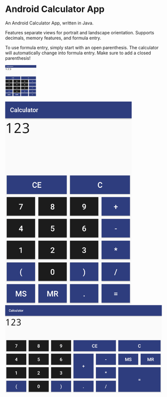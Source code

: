 # Android Calculator App
An Android Calculator App, written in Java.

Features separate views for portrait and landscape orientation.
Supports decimals, memory features, and formula entry. 

To use formula entry, simply start with an open parenthesis. 
The calculator will automatically change into formula entry. 
Make sure to add a closed parenthesis! 

<img src="calculator-portrait-view.png" width="100" height="100">

![Portrait View](calculator-portrait-view.png)
![Landscape View](calculator-landscape-view.png)
